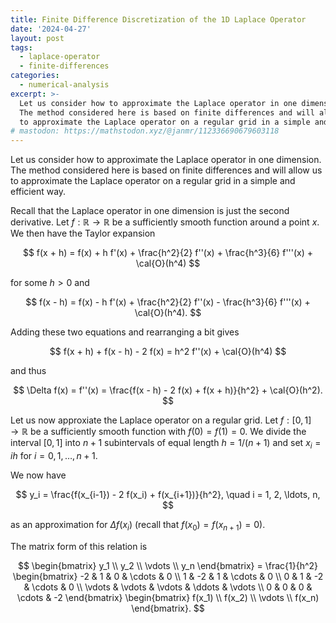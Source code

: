 ```yaml
---
title: Finite Difference Discretization of the 1D Laplace Operator
date: '2024-04-27'
layout: post
tags:
  - laplace-operator
  - finite-differences
categories:
  - numerical-analysis
excerpt: >-
  Let us consider how to approximate the Laplace operator in one dimension.
  The method considered here is based on finite differences and will allow us
  to approximate the Laplace operator on a regular grid in a simple and efficient way.
# mastodon: https://mathstodon.xyz/@janmr/112336690679603118
---
```

Let us consider how to approximate the Laplace operator in one dimension.
The method considered here is based on finite differences and will allow us
to approximate the Laplace operator on a regular grid in a simple and efficient way.

Recall that the Laplace operator in one dimension is just the second derivative.
Let $f: \mathbb{R} \to \mathbb{R}$ be a sufficiently smooth function around a point $x$.
We then have the Taylor expansion

$$
f(x + h) = f(x) + h f'(x) + \frac{h^2}{2} f''(x) + \frac{h^3}{6} f'''(x) + \cal{O}(h^4)
$$

for some $h > 0$ and

$$
f(x - h) = f(x) - h f'(x) + \frac{h^2}{2} f''(x) - \frac{h^3}{6} f'''(x) + \cal{O}(h^4).
$$

Adding these two equations and rearranging a bit gives

$$
f(x + h) + f(x - h) - 2 f(x) = h^2 f''(x) + \cal{O}(h^4)
$$

and thus

$$
\Delta f(x) = f''(x) = \frac{f(x - h) - 2 f(x) + f(x + h)}{h^2} + \cal{O}(h^2).
$$

Let us now approxiate the Laplace operator on a regular grid.
Let $f: [0, 1] \to \mathbb{R}$ be a sufficiently smooth function with $f(0) = f(1) = 0$.
We divide the interval $[0, 1]$ into $n+1$ subintervals of equal length $h=1/(n+1)$
and set $x_i = i h$ for $i = 0, 1, \ldots, n+1$.

We now have

$$
y_i = \frac{f(x_{i-1}) - 2 f(x_i) + f(x_{i+1})}{h^2}, \quad i = 1, 2, \ldots, n,
$$

as an approximation for $\Delta f(x_i)$ (recall that $f(x_0) = f(x_{n+1}) = 0$).

The matrix form of this relation is

$$
\begin{bmatrix}
y_1 \\
y_2 \\
\vdots \\
y_n
\end{bmatrix}
= \frac{1}{h^2}
\begin{bmatrix}
-2 & 1 & 0 & \cdots & 0 \\
1 & -2 & 1 & \cdots & 0 \\
0 & 1 & -2 & \cdots & 0 \\
\vdots & \vdots & \vdots & \ddots & \vdots \\
0 & 0 & 0 & \cdots & -2
\end{bmatrix}
\begin{bmatrix}
f(x_1) \\
f(x_2) \\
\vdots \\
f(x_n)
\end{bmatrix}.
$$
